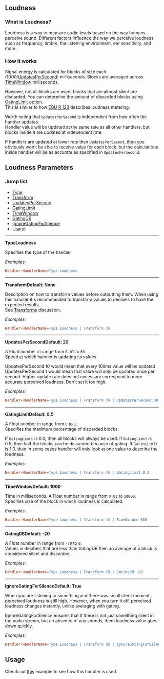 ## Loudness

### What is Loudness?

Loudness is a way to measure audio levels based on the way humans perceive sound. Different factors influence the way we perceive loudness such as frequency, timbre, the listening environment, ear sensitivity, and more.

### How it works

Signal energy is calculated for blocks of size each (1000/[UpdatesPerSecond](#updates-per-second)) milliseconds. Blocks are averaged across [TimeWindow](#time-window) milliseconds.

However, not all blocks are used, blocks that are almost silent are discarded. You can determine the amount of discarded blocks using [GatingLimit](#gating-limit) option.<br/>
This is similar to how [EBU R 128](https://en.wikipedia.org/wiki/EBU_R_128#EBU_Mode_metering) describes loudness metering.

Worth noting that `UpdatesPerSecond` is independent from how often the handler updates.<br/>
Handler value will be updated at the same rate as all other handlers, but blocks inside it are updated at independent rate.

If handlers are updated at lower rate than `UpdatesPerSecond`, then you obviously won't be able to receive value for each block, but the calculations inside handler will be as accurate as specified in `UpdatesPerSecond`.

## Loudness Parameters

### Jump list

- [Type](#type)
- [Transform](#transform)
- [UpdatesPerSecond](#updates-per-second)
- [GatingLimit](#gating-limit)
- [TimeWindow](#time-window)
- [GatingDB](#gating-db)
- [IgnoreGatingForSilence](#ignore-gating-for-silence)
- [Usage](#usage)

---

<p id="type" class="p-title"><b>Type</b><b>Loudness</b></p>

Specifies the type of the handler

_Examples:_

```ini
Handler-HandlerName=Type Loudness
```

---

<p id="transform" class="p-title"><b>Transform</b><b>Default: None</b></p>

Description on how to transform values before outputting them. When using this handler it's recommended to transform values to decibels to have the expected results.<br/>
See [Transforms](/docs/discussions/transforms.md) discussion.

_Examples:_

```ini
Handler-HandlerName=Type Loudness | Transform db
```

---

<p id="updates-per-second" class="p-title"><b>UpdatesPerSecond</b><b>Default: 20</b></p>

A Float number in range from `0.01` to `60`.<br/>
Speed at which handler is updating its values.

UpdatesPerSecond 10 would mean that every 100ms value will be updated.
UpdatesPerSecond 1 would mean that value will only be updated once per second.
Higher update rate does not necessary correspond to more accurate perceived loudness. Don't set it too high.

_Examples:_

```ini
Handler-HandlerName=Type Loudness | Transform db | UpdatesPerSecond 30
```

---

<p id="gating-limit" class="p-title"><b>GatingLimit</b><b>Default: 0.5</b></p>

A Float number in range from `0` to `1`.<br/>
Specifies the maximum percentage of discarded blocks.

If `GatingLimit` is 0.0, then all blocks will always be used.
If `GatingLimit` is 0.5, then half the blocks can be discarded because of gating.
If `GatingLimit` is 1.0, then in some cases handler will only look at one value to describe the loudness.

_Examples:_

```ini
Handler-HandlerName=Type Loudness | Transform db | GatingLimit 0.3
```

---

<p id="time-window" class="p-title"><b>TimeWindow</b><b>Default: 1000</b></p>

Time in milliseconds. A Float number in range from `0.01` to `10000`.<br/>
Specifies size of the block in which loudness is calculated.

_Examples:_

```ini
Handler-HandlerName=Type Loudness | Transform db | TimeWindow 500
```

---

<p id="gating-db" class="p-title"><b>GatingDB</b><b>Default: -20</b></p>

A Float number in range from `-70` to `0`.<br>
Values in decibels that are less than GatingDB then an average of a block is considered silent and discarded.

_Examples:_

```ini
Handler-HandlerName=Type Loudness | Transform dB | GatingDB -20
```

---

<p id="ignore-gating-for-silence" class="p-title"><b>IgnoreGatingForSilence</b><b>Default: True</b></p>

When you are listening to something and there was small silent moment, perceived loudness is still high. However, when you turn it off, perceived loudness changes instantly, unlike averaging with gating.

IgnoreGatingForSilence ensures that if there is not just something silent in the audio stream, but an absence of any sounds, them loudness value goes down quickly.

_Examples:_

```ini
Handler-HandlerName=Type Loudness | Transform db | IgnoreGatingForSilence True
```

## Usage

Check out [this](/docs/usage-examples/loudness.md) example to see how this handler is used.
